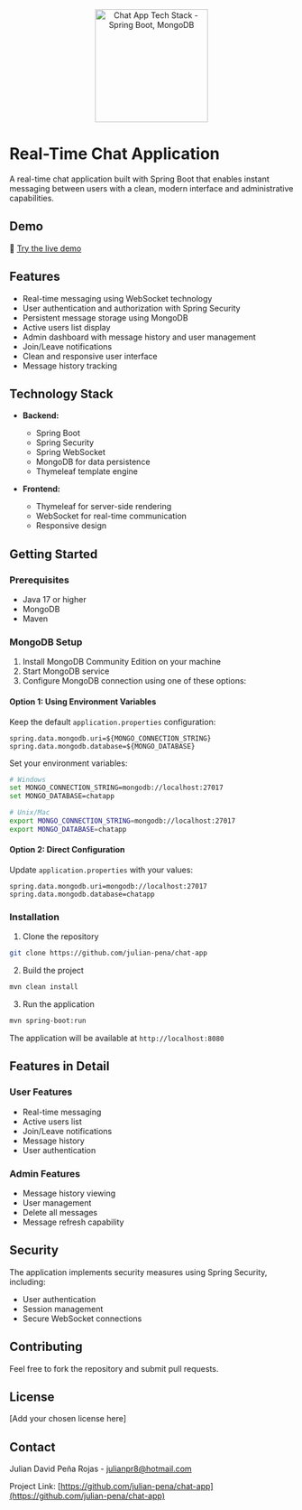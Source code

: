 <div align="center">
  <img src="https://github.com/user-attachments/assets/b589e78d-771b-4928-bd23-a448d625bd7f" alt="Chat App Tech Stack - Spring Boot, MongoDB" width="200" height="200"/>
</div>

# Real-Time Chat Application

A real-time chat application built with Spring Boot that enables instant messaging between users with a clean, modern interface and administrative capabilities.

## Demo

🔗 [Try the live demo](https://chat-app.koyeb.app)

## Features

- Real-time messaging using WebSocket technology
- User authentication and authorization with Spring Security
- Persistent message storage using MongoDB
- Active users list display
- Admin dashboard with message history and user management
- Join/Leave notifications
- Clean and responsive user interface
- Message history tracking

## Technology Stack

- **Backend:**
  - Spring Boot
  - Spring Security
  - Spring WebSocket
  - MongoDB for data persistence
  - Thymeleaf template engine

- **Frontend:**
  - Thymeleaf for server-side rendering
  - WebSocket for real-time communication
  - Responsive design

## Getting Started

### Prerequisites

- Java 17 or higher
- MongoDB
- Maven

### MongoDB Setup

1. Install MongoDB Community Edition on your machine
2. Start MongoDB service
3. Configure MongoDB connection using one of these options:

#### Option 1: Using Environment Variables
Keep the default `application.properties` configuration:
```properties
spring.data.mongodb.uri=${MONGO_CONNECTION_STRING}
spring.data.mongodb.database=${MONGO_DATABASE}
```

Set your environment variables:
```bash
# Windows
set MONGO_CONNECTION_STRING=mongodb://localhost:27017
set MONGO_DATABASE=chatapp

# Unix/Mac
export MONGO_CONNECTION_STRING=mongodb://localhost:27017
export MONGO_DATABASE=chatapp
```

#### Option 2: Direct Configuration
Update `application.properties` with your values:
```properties
spring.data.mongodb.uri=mongodb://localhost:27017
spring.data.mongodb.database=chatapp
```

### Installation

1. Clone the repository
```bash
git clone https://github.com/julian-pena/chat-app
```

2. Build the project
```bash
mvn clean install
```

3. Run the application
```bash
mvn spring-boot:run
```

The application will be available at `http://localhost:8080`

## Features in Detail

### User Features
- Real-time messaging
- Active users list
- Join/Leave notifications
- Message history
- User authentication

### Admin Features
- Message history viewing
- User management
- Delete all messages
- Message refresh capability

## Security

The application implements security measures using Spring Security, including:
- User authentication
- Session management
- Secure WebSocket connections

## Contributing

Feel free to fork the repository and submit pull requests.

## License

[Add your chosen license here]

## Contact

Julian David Peña Rojas - julianpr8@hotmail.com

Project Link: [https://github.com/julian-pena/chat-app](https://github.com/julian-pena/chat-app)

